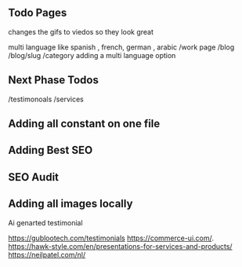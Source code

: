 ## Todo Pages 
changes the gifs to viedos so they look great 

multi language like spanish , french,  german  , arabic
/work page 
/blog
/blog/slug
/category
adding a multi language option  
## Next Phase Todos 
/testimonoals
/services


## Adding all constant on one file 
## Adding Best SEO 
## SEO Audit 
## Adding all images locally

Ai genarted testimonial 

https://gublootech.com/testimonials
https://commerce-ui.com/.
https://hawk-style.com/en/presentations-for-services-and-products/
https://neilpatel.com/nl/